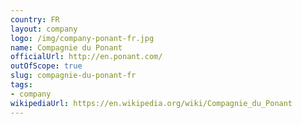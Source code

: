```yaml
---
country: FR
layout: company
logo: /img/company-ponant-fr.jpg
name: Compagnie du Ponant
officialUrl: http://en.ponant.com/
outOfScope: true
slug: compagnie-du-ponant-fr
tags:
- company
wikipediaUrl: https://en.wikipedia.org/wiki/Compagnie_du_Ponant
---
```


